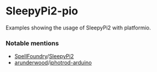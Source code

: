 SleepyPi2-pio
===

Examples showing the usage of SleepyPi2 with platformio.

### Notable mentions

- [SpellFoundry](https://github.com/SpellFoundry)/[SleepyPi2](https://github.com/SpellFoundry/SleepyPi2)
- [arunderwood](https://github.com/arunderwood)/[iphotrod-arduino](https://github.com/arunderwood/iphotrod-arduino)
